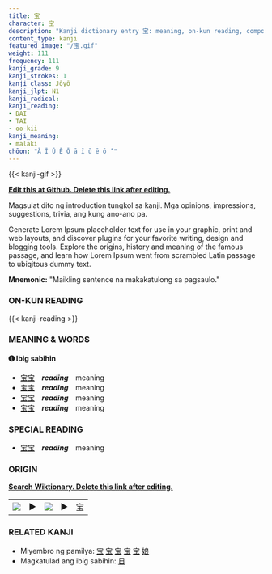```yaml
---
title: 宝
character: 宝
description: "Kanji dictionary entry 宝: meaning, on-kun reading, compounds, origin, related kanji"
content_type: kanji
featured_image: "/宝.gif"
weight: 111
frequency: 111
kanji_grade: 9
kanji_strokes: 1
kanji_class: Jōyō
kanji_jlpt: N1
kanji_radical: 
kanji_reading: 
- DAI
- TAI
- oo-kii
kanji_meaning:
- malaki
chōon: "Ā Ī Ū Ē Ō ā ī ū ē ō ’"
---
```

[//]: # (Don't edit the line below. Kanji animated GIF code is automatically generated.)
{{< kanji-gif >}}

[//]: # (Edit below this line.)

**[Edit this at Github. Delete this link after editing.](https://github.com/tim0g/tim/tree/main/content/kanji/宝/index.md)**

Magsulat dito ng introduction tungkol sa kanji. Mga opinions, impressions, suggestions, trivia, ang kung ano-ano pa.

Generate Lorem Ipsum placeholder text for use in your graphic, print and web layouts, and discover plugins for your favorite writing, design and blogging tools. Explore the origins, history and meaning of the famous passage, and learn how Lorem Ipsum went from scrambled Latin passage to ubiqitous dummy text.
 
**Mnemonic:** "Maikling sentence na makakatulong sa pagsaulo."

### ON-KUN READING

[//]: # (Don't edit the line below. ON-KUN READING code is automatically generated.)
{{< kanji-reading >}}

### MEANING & WORDS

#### ➊ **Ibig sabihin**
  - [宝](../宝)[宝](../宝)　***reading***　meaning
  - [宝](../宝)[宝](../宝)　***reading***　meaning
  - [宝](../宝)[宝](../宝)　***reading***　meaning
  - [宝](../宝)[宝](../宝)　***reading***　meaning

### SPECIAL READING
  - [宝](../宝)[宝](../宝)　***reading***　meaning

### ORIGIN

**[Search Wiktionary. Delete this link after editing.](https://wiktionary.org/wiki/宝)**
<table class="kanji-table"><tr><td>
<img src="60px-宝-bronze.svg.png">
</td><td>▶</td><td>
<img src="60px-宝-oracle.svg.png">
</td><td>▶</td>
<td class="kanji-origin">宝</td>
</tr></table>

### RELATED KANJI
- Miyembro ng pamilya: [宝](../宝) [宝](../宝) [宝](../宝) [宝](../宝) [宝](../宝) [娘](../娘)
- Magkatulad ang ibig sabihin: [日](../日)
